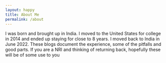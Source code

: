 ```yaml
---
layout: happy
title: About Me
permalink: /about
---
```


I was born and brought up in India. I moved to the United States for college in 2014 and ended up staying for close to 8 years.
I moved back to India in June 2022. These blogs document the experience, some of the pitfalls and good parts. If you are a NRI and thinking of returning back,
hopefully these will be of some use to you 
